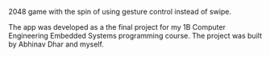 2048 game with the spin of using gesture control instead of swipe.

The app was developed as a the final project for my 1B Computer Engineering Embedded Systems programming course. The project was built by Abhinav Dhar and myself.
